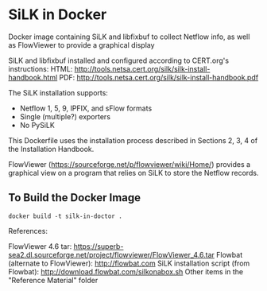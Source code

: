 # SiLK in Docker

Docker image containing SiLK and libfixbuf to collect Netflow info, 
as well as FlowViewer to provide a graphical display

SiLK and libfixbuf installed and configured according to CERT.org's instructions:
  HTML: http://tools.netsa.cert.org/silk/silk-install-handbook.html
  PDF:  http://tools.netsa.cert.org/silk/silk-install-handbook.pdf

The SiLK installation supports:
  - Netflow 1, 5, 9, IPFIX, and sFlow formats
  - Single (multiple?) exporters
  - No PySiLK

This Dockerfile uses the installation process described in Sections 2, 3, 4 of the Installation Handbook.


FlowViewer (https://sourceforge.net/p/flowviewer/wiki/Home/) provides a graphical view on a program that relies on SiLK to store the Netflow records.

## To Build the Docker Image

`docker build -t silk-in-doctor .`

References:

FlowViewer 4.6 tar: https://superb-sea2.dl.sourceforge.net/project/flowviewer/FlowViewer_4.6.tar
Flowbat (alternate to FlowViewer): http://flowbat.com
SiLK installation script (from Flowbat): http://download.flowbat.com/silkonabox.sh
Other items in the "Reference Material" folder

